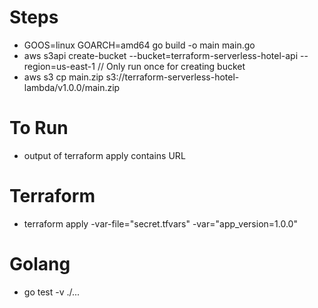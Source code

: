 # Steps
  - GOOS=linux GOARCH=amd64 go build -o main main.go
  - aws s3api create-bucket --bucket=terraform-serverless-hotel-api --region=us-east-1 // Only run once for creating bucket
  - aws s3 cp main.zip s3://terraform-serverless-hotel-lambda/v1.0.0/main.zip

# To Run
  - output of terraform apply contains URL

# Terraform
  - terraform apply -var-file="secret.tfvars" -var="app_version=1.0.0"

# Golang
  - go test -v ./...